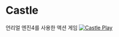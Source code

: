 # Castle
언리얼 엔진4를 사용한 액션 게임
[![Castle Play](https://www.youtube.com/watch?v=sOwyPeg4lFo/0.jpg)](https://www.youtube.com/watch?v=sOwyPeg4lFo)
